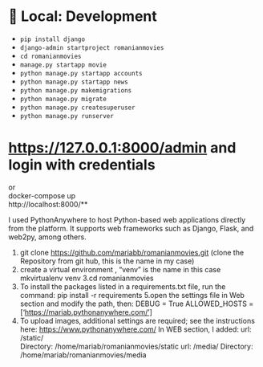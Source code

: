 # 💽 Local: Development
   
 * `pip install django` 
 * `django-admin startproject romanianmovies`
 * `cd romanianmovies`
 * `manage.py startapp movie`
 * `python manage.py startapp accounts`
 * `python manage.py startapp news`
 * `python manage.py makemigrations`
 * `python manage.py migrate`
 * `python manage.py createsuperuser`
 * `python manage.py runserver`
  
# https://127.0.0.1:8000/admin and login with credentials
 or<br>
docker-compose up<br>
http://localhost:8000/**


I used PythonAnywhere to host Python-based web applications directly from the platform. It supports web frameworks such as Django, Flask, and web2py, among others.

1. git clone https://github.com/mariabb/romanianmovies.git  (clone the Repository from git hub, this is the name in my case)
2. create a virtual environment , “venv” is the name in this case
mkvirtualenv venv
3.cd romanianmovies 
4. To install the packages listed in a requirements.txt file, run the command: 
pip install -r requirements
5.open the settings file in Web section and modify the path, then:
DEBUG = True
ALLOWED_HOSTS = [‘https://mariab.pythonanywhere.com/’]
6. To  upload images, additional settings are required; see the instructions here: https://www.pythonanywhere.com/
In WEB section, I added:
url:
/static/  
Directory:
/home/mariab/romanianmovies/static
url:
/media/
Directory:
/home/mariab/romanianmovies/media
